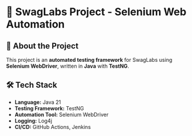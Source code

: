 # 🚀 SwagLabs Project - Selenium Web Automation

## 📌 About the Project  
This project is an **automated testing framework** for SwagLabs using **Selenium WebDriver**, written in **Java** with **TestNG**.

## 🛠 Tech Stack  
- **Language:** Java 21  
- **Testing Framework:** TestNG  
- **Automation Tool:** Selenium WebDriver  
- **Logging:** Log4j  
- **CI/CD:** GitHub Actions, Jenkins  
